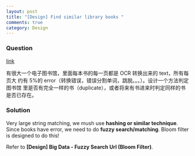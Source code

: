 ```yaml
---
layout: post
title: "[Design] Find similar library books "
comments: true
category: Design
---
```


### Question

[link](http://www.mitbbs.com/article_t/Recommend/31401087.html)

有很大一个电子图书馆，里面每本书的每一页都是 OCR 转换出来的 text，所有每页大
约有 5%的 error（转换错误，错误分割单词，跳脱。。。）。设计一个方法判定图书馆
里是否有完全一样的书（duplicate），或者将来有书进来时判定同样的书是否已存在。

### Solution

Very large string matching, we mush use **hashing or similar technique**. Since books have error, we need to do **fuzzy search/matching**. Bloom filter is designed to do this!

Refer to **[Design] Big Data - Fuzzy Search Url (Bloom Filter)**.
